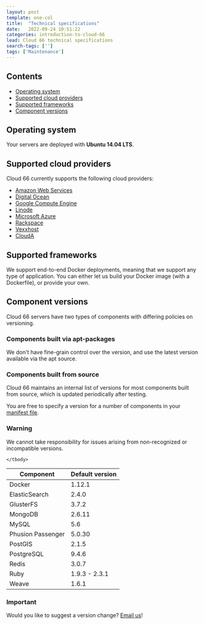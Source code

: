 ```yaml
---
layout: post
template: one-col
title:  "Technical specifications"
date:   2022-09-24 10:51:22
categories: introduction-to-cloud-66
lead: Cloud 66 technical specifications
search-tags: ['']
tags: ['Maintenance']
---
```


<h2>Contents</h2>
<ul class="page-toc">
    <li>
        <a href="#os">Operating system</a>
    </li>
    <li>
        <a href="#clouds">Supported cloud providers</a>
    </li>
    <li>
        <a href="#frameworks">Supported frameworks</a>
    </li>
    <li>
        <a href="#versions">Component versions</a>
    </li>
</ul>

<h2 id="os">Operating system</h2>
Your servers are deployed with <b>Ubuntu 14.04 LTS</b>.

<h2 id="clouds">Supported cloud providers</h2>
Cloud 66 currently supports the following cloud providers:

<ul class="list">
    <li><a href="/deployment/amazon-web-services-cloud" target="_blank">Amazon Web Services</a></li>
    <li><a href="/deployment/digitalocean-cloud" target="_blank">Digital Ocean</a></li>
    <li><a href="/deployment/google-compute-engine-cloud" target="_blank">Google Compute Engine</a></li>
    <li><a href="/deployment/linode-cloud" target="_blank">Linode</a></li>
    <li><a href="/deployment/microsoft-azure-cloud" target="_blank">Microsoft Azure</a></li>
    <li><a href="/deployment/rackspace-cloud" target="_blank">Rackspace</a></li>
    <li><a href="/deployment/vexxhost-cloud" target="_blank">Vexxhost</a></li>    
    <li><a href="/deployment/cloud-a-cloud" target="_blank">CloudA</a></li>    
</ul>

<h2 id="frameworks">Supported frameworks</h2>
We support end-to-end Docker deployments, meaning that we support any type of application. You can either let us build your Docker image (with a Dockerfile), or provide your own.

<h2 id="versions">Component versions</h2>
Cloud 66 servers have two types of components with differing policies on versioning.

<h3 id="apt">Components built via apt-packages</h3>
We don't have fine-grain control over the version, and use the latest version available via the apt source.

<h3 id="source">Components built from source</h3>
Cloud 66 maintains an internal list of versions for most components built from source, which is updated periodically after testing.

You are free to specify a version for a number of components in your [manifest file](/building-your-stack/getting-started-with-manifest-files).

<div class="notice notice-warning">
    <h3>Warning</h3>
    <p>We cannot take responsibility for issues arising from non-recognized or incompatible versions.</p>
</div>

<table class='table table-bordered table-striped table-small'>
    <thead>
        <tr>
            <th align="center">Component</th>
            <th align="center">Default version</th>
        </tr>
    </thead>
    <tbody>
        <tr>
            <td>Docker</td>
            <td>1.12.1</td>
        </tr>
        <tr>
            <td>ElasticSearch</td>
            <td>2.4.0</td>
        </tr>
        <tr>
            <td>GlusterFS</td>
            <td>3.7.2</td>
        </tr>
        <tr>
            <td>MongoDB</td>
            <td>2.6.11</td>
        </tr>
        <tr>
            <td>MySQL</td>
            <td>5.6</td>
        </tr>   
        <tr>
            <td>Phusion Passenger</td>
            <td>5.0.30</td>
        </tr>
        <tr>
            <td>PostGIS</td>
            <td>2.1.5</td>
        </tr>
        <tr>
            <td>PostgreSQL</td>
            <td>9.4.6</td>
        </tr>
        <tr>
            <td>Redis</td>
            <td>3.0.7</td>
        </tr>
        <tr>
            <td>Ruby</td>
            <td>1.9.3 - 2.3.1</td>
        </tr>
        <tr>
            <td>Weave</td>
            <td>1.6.1</td>
        </tr>
                
    </tbody>
</table>

<div class="notice">
    <h3>Important</h3>
    <p>Would you like to suggest a version change? <a href="mailto:support@cloud66.com?subject=Version update">Email us</a>!</p>
</div>
